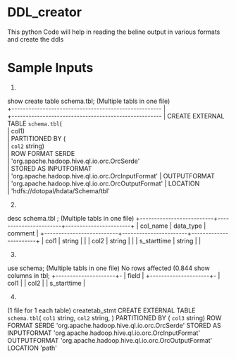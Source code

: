 # DDL_creator
This python Code will help in reading the beline output in various formats and create the ddls

# Sample Inputs

1. 
show create table schema.tbl; (Multiple tabls in one file)                        
+-----------------------------------------------------
|                                                     
+-----------------------------------------------------
| CREATE EXTERNAL TABLE `schema.tbl`(                 
|   col1)                                             
| PARTITIONED BY (                                    
|   `col2` string)                                    
| ROW FORMAT SERDE                                    
|   'org.apache.hadoop.hive.ql.io.orc.OrcSerde'       
| STORED AS INPUTFORMAT                               
|   'org.apache.hadoop.hive.ql.io.orc.OrcInputFormat' 
| OUTPUTFORMAT                                        
|   'org.apache.hadoop.hive.ql.io.orc.OrcOutputFormat'
| LOCATION                                            
|   'hdfs://dotopal/hdata/Schema/tbl'                 


2. 
desc schema.tbl ; (Multiple tabls in one file) 
+--------------------------+-----------------------+-----------------------+
|         col_name         |       data_type       |        comment        |
+--------------------------+-----------------------+-----------------------+
| col1                    | string                |                       |
| col2                | string                |                       |
| s_starttime              | string                |                       |


3.
use schema; (Multiple tabls in one file) 
No rows affected (0.844 
show columns in tbl;
+---------------------+-
|        field        |
+---------------------+-
| col1               |
| col2           |
 | s_starttime         |
 
 4.
 (1 file for 1 each table)
createtab_stmt
CREATE EXTERNAL TABLE `schema.tbl`(
  `col1` string, 
  `col2` string, 
 )
PARTITIONED BY ( 
  `col3` string)
ROW FORMAT SERDE 
  'org.apache.hadoop.hive.ql.io.orc.OrcSerde' 
STORED AS INPUTFORMAT 
  'org.apache.hadoop.hive.ql.io.orc.OrcInputFormat' 
OUTPUTFORMAT 
  'org.apache.hadoop.hive.ql.io.orc.OrcOutputFormat'
LOCATION
  'path'


 

